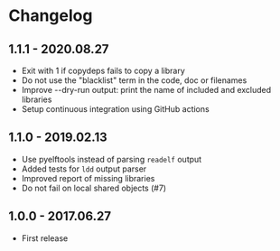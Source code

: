 # Changelog

## 1.1.1 - 2020.08.27

- Exit with 1 if copydeps fails to copy a library
- Do not use the "blacklist" term in the code, doc or filenames
- Improve --dry-run output: print the name of included and excluded libraries
- Setup continuous integration using GitHub actions

## 1.1.0 - 2019.02.13

- Use pyelftools instead of parsing `readelf` output
- Added tests for `ldd` output parser
- Improved report of missing libraries
- Do not fail on local shared objects (#7)

## 1.0.0 - 2017.06.27

- First release
